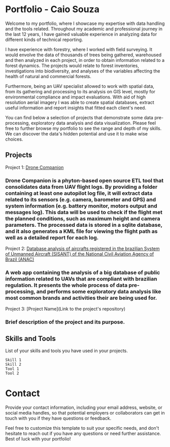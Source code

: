 # Portfolio - Caio Souza

Welcome to my portfolio, where I showcase my expertise with data handling and the tools related. Throughout my academic and professional journey in the last 12 years, I have gained valuable experience in analyzing data for different kinds of technical reporting. 

I have experience with forestry, where I worked with field surveying. It would envolve the data of thousands of trees being gathered, warehoused and then analyzed in each project, in order to obtain information related to a forest dynamics. The projects would relate to forest inventories, investigations into biodiversity, and analyses of the variables affecting the health of natural and commercial forests.

Furthermore, being an UAV specialist allowed to work with spatial data, from its gathering and processing to its analysis on GIS level, mostly for environmental compliance and impact evaluations. With aid of high resolution aerial imagery I was able to create spatial databases, extract useful information and report insights that fitted each client's need. 

You can find below a selection of projects that demonstrate some data pre-processing, exploratory data analysis and data visualization. Please feel free to further browse my portfolio to see the range and depth of my skills. We can discover the data's hidden potential and use it to make wise choices.


## Projects

Project 1: [Drone Companion](https://github.com/caioems/DroneCompanion2)
### Drone Companion is a phyton-based open source ETL tool that consolidates data from UAV flight logs. By providing a folder containing at least one autopilot log file, it will extract data related to its sensors (e.g. camera, barometer and GPS) and system information (e.g. battery monitor, motors output and messages log). This data will be used to check if the flight met the planned conditions, such as maximum height and camera parameters. The processed data is stored in a sqlite database, and it also generates a KML file for viewing the flight path as well as a detailed report for each log.

Project 2: [Database analysis of aircrafts registered in the brazilian System of Unmanned Aircraft (SISANT) of the National Civil Aviation Agency of Brazil (ANAC)](https://caioems-analisesisant-app-z8f1vo.streamlit.app/)

### A web app containing the analysis of a big database of public information related to UAVs that are compliant with brazilian regulation. It presents the whole process of data pre-processing, and performs some exploratory data analysis like most common brands and activities their are being used for.
Project 3: [Project Name](Link to the project's repository)

### Brief description of the project and its purpose.

## Skills and Tools

List of your skills and tools you have used in your projects.

    Skill 1
    Skill 2
    Tool 1
    Tool 2

# Contact

Provide your contact information, including your email address, website, or social media handles, so that potential employers or collaborators can get in touch with you if they have questions or feedback.

Feel free to customize this template to suit your specific needs, and don't hesitate to reach out if you have any questions or need further assistance. Best of luck with your portfolio!
